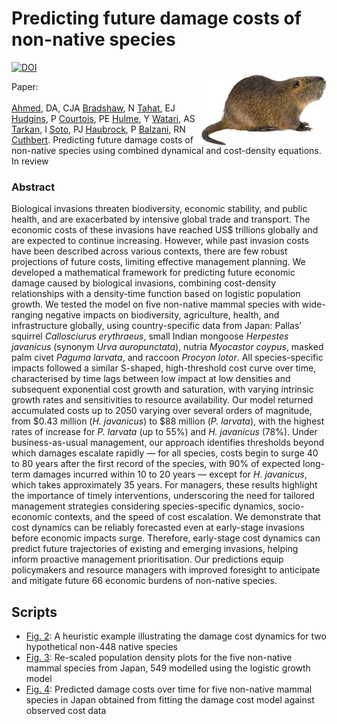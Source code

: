 # Predicting future damage costs of non-native species
<a href="https://doi.org/10.5281/zenodo.15255502"><img src="https://zenodo.org/badge/DOI/10.5281/zenodo.15255502.svg" alt="DOI"></a>
<img align="right" src="www/nutria.png" width="200" style="margin-top: 20px">

Paper: <br>
<br>
<a href="https://www.gust.edu.kw/faculty-staff/Ahmed.D">Ahmed</a>, DA, CJA <a href="https://www.flinders.edu.au/people/corey.bradshaw">Bradshaw</a>, N <a href="https://www.linkedin.com/in/noor-tahat/?originalSubdomain=kw">Tahat</a>, EJ <a href="https://ejhudgins.com/">Hudgins</a>, P <a href="https://www.cee-m.fr/member/courtois-pierre/">Courtois</a>, PE <a href="https://researchers.lincoln.ac.nz/philip.hulme">Hulme</a>, Y <a href="https://researchmap.jp/_yw/?lang=en">Watari</a>, AS <a href="https://www.uni.lodz.pl/en/employee/ali-serhan-tarkan">Tarkan</a>, I <a href="https://scholar.google.com/citations?user=y3nT7tkAAAAJ&hl=es">Soto</a>, PJ <a href="https://philliphaubrock.wixsite.com/invasivespecies">Haubrock</a>, P <a href="https://scholar.google.com/citations?user=MVRebGEAAAAJ&hl=en">Balzani</a>, RN <a href="https://pure.qub.ac.uk/en/persons/ross-cuthbert-2">Cuthbert</a>. Predicting future damage costs of non-native species using combined dynamical and cost-density equations. In review

### Abstract
Biological invasions threaten biodiversity, economic stability, and public health, and are exacerbated by intensive global trade and transport. The economic costs of these invasions have reached US$ trillions globally and are expected to continue increasing. However, while past invasion costs have been described across various contexts, there are few robust projections of future costs, limiting effective management planning. We developed a mathematical framework for predicting future economic damage caused by biological invasions, combining cost-density relationships with a density-time function based on logistic population growth. We tested the model on five non-native mammal species with wide-ranging negative impacts on biodiversity, agriculture, health, and infrastructure globally, using country-specific data from Japan: Pallas’ squirrel <em>Callosciurus erythraeus</em>, small Indian mongoose <em>Herpestes javanicus</em> (synonym <em>Urva auropunctata</em>), nutria <em>Myocastor coypus</em>, masked palm civet <em>Paguma larvata</em>, and raccoon <em>Procyon lotor</em>. All species-specific impacts followed a similar S-shaped, high-threshold cost curve over time, characterised by time lags between low impact at low densities and subsequent exponential cost growth and saturation, with varying intrinsic growth rates and sensitivities to resource availability. Our model returned accumulated costs up to 2050 varying over several orders of magnitude, from $0.43 million (<em>H. javanicus</em>) to $88 million (<em>P. larvata</em>), with the highest rates of increase for <em>P. larvata</em> (up to 55%) and <em>H. javanicus</em> (78%). Under business-as-usual management, our approach identifies thresholds beyond which damages escalate rapidly — for all species, costs begin to surge 40 to 80 years after the first record of the species, with 90% of expected long-term damages incurred within 10 to 20 years — except for <em>H. javanicus</em>, which takes approximately 35 years. For managers, these results highlight the importance of timely interventions, underscoring the need for tailored management strategies considering species-specific dynamics, socio-economic contexts, and the speed of cost escalation. We demonstrate that cost dynamics can be reliably forecasted even at early-stage invasions before economic impacts surge. Therefore, early-stage cost dynamics can predict future trajectories of existing and emerging invasions, helping inform proactive management prioritisation. Our predictions equip policymakers and resource managers with improved foresight to anticipate and mitigate future 66 economic burdens of non-native species.

## Scripts
- <a href="">Fig. 2</a>: A heuristic example illustrating the damage cost dynamics for two hypothetical non-448 native species
- <a href="">Fig. 3</a>: Re-scaled population density plots for the five non-native mammal species from Japan, 549 modelled using the logistic growth model
- <a href="">Fig. 4</a>: Predicted damage costs over time for five non-native mammal species in Japan obtained from fitting the damage cost model against observed cost data
